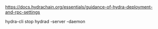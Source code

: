 https://docs.hydrachain.org/essentials/guidance-of-hydra-deployment-and-rpc-settings

hydra-cli stop
hydrad -server -daemon
